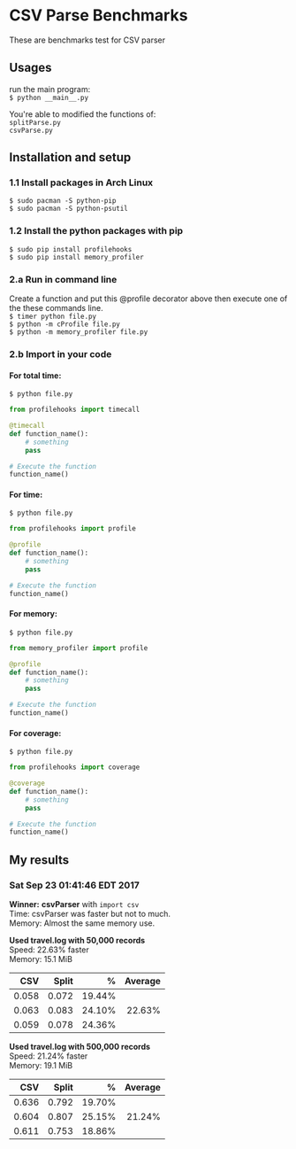 # CSV Parse Benchmarks
These are benchmarks test for CSV parser

## Usages
run the main program:<br>
`$ python __main__.py`<br>

You're able to modified the functions of:<br>
`splitParse.py`<br>
`csvParse.py`<br>

## Installation and setup

### 1.1 Install packages in Arch Linux
`$ sudo pacman -S python-pip`<br>
`$ sudo pacman -S python-psutil`<br>

### 1.2 Install the python packages with pip
`$ sudo pip install profilehooks`<br>
`$ sudo pip install memory_profiler`<br>

### 2.a Run in command line
Create a function and put this @profile decorator above then execute
one of the these commands line.<br>
`$ timer python file.py`<br>
`$ python -m cProfile file.py`<br>
`$ python -m memory_profiler file.py`<br>

### 2.b Import in your code

#### For total time:
`$ python file.py`<br>
```python
from profilehooks import timecall

@timecall
def function_name():
    # something
    pass

# Execute the function
function_name()
```

#### For time:
`$ python file.py`<br>
```python
from profilehooks import profile

@profile
def function_name():
    # something
    pass

# Execute the function
function_name()
```

#### For memory:
`$ python file.py`<br>
```python
from memory_profiler import profile

@profile
def function_name():
    # something
    pass

# Execute the function
function_name()
```

#### For coverage:
`$ python file.py`<br>
```python
from profilehooks import coverage

@coverage
def function_name():
    # something
    pass

# Execute the function
function_name()
```

## My results

### Sat Sep 23 01:41:46 EDT 2017
__Winner:__ __csvParser__ with `import csv`<br>
Time: csvParser was faster but not to much.<br>
Memory: Almost the same memory use.<br>

__Used travel.log with 50,000 records__<br>
Speed: 22.63% faster<br>
Memory: 15.1 MiB<br>

|  CSV  | Split |    %   | Average |
| ----: | -----:| ------:| -------:|
| 0.058 | 0.072 | 19.44% |         |
| 0.063 | 0.083 | 24.10% | 22.63%  |
| 0.059 | 0.078 | 24.36% |         |


__Used travel.log with 500,000 records__<br>
Speed: 21.24% faster<br>
Memory: 19.1 MiB<br>

|  CSV  | Split |    %   | Average |
| ----: | -----:| ------:| -------:|
| 0.636 | 0.792 | 19.70% |         |
| 0.604 | 0.807 | 25.15% | 21.24%  |
| 0.611 | 0.753 | 18.86% |         |
